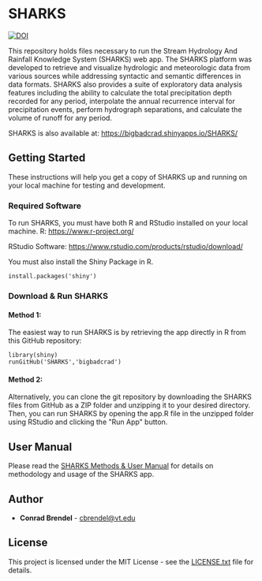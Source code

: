 # SHARKS
[![DOI](https://zenodo.org/badge/DOI/10.5281/zenodo.1977491.svg)](https://doi.org/10.5281/zenodo.1977491)

This repository holds files necessary to run the Stream Hydrology And Rainfall Knowledge System (SHARKS) web app. The SHARKS platform was developed to retrieve and visualize hydrologic and meteorologic data from various sources while addressing syntactic and semantic differences in data formats. SHARKS also provides a suite of exploratory data analysis features including the ability to calculate the total precipitation depth recorded for any period, interpolate the annual recurrence interval for precipitation events, perform hydrograph separations, and calculate the volume of runoff for any period.

SHARKS is also available at: https://bigbadcrad.shinyapps.io/SHARKS/

## Getting Started
These instructions will help you get a copy of SHARKS up and running on your local machine for testing and development.

### Required Software
To run SHARKS, you must have both R and RStudio installed on your local machine.
R:  https://www.r-project.org/

RStudio Software: https://www.rstudio.com/products/rstudio/download/

You must also install the Shiny Package in R.
```
install.packages('shiny')
```

### Download & Run SHARKS
#### Method 1:
The easiest way to run SHARKS is by retrieving the app directly in R from this GitHub repository:
```
library(shiny)
runGitHub('SHARKS','bigbadcrad')
```
#### Method 2:
Alternatively, you can clone the git repository by downloading the SHARKS files from GitHub as a ZIP folder and unzipping it to your desired directory. Then, you can run SHARKS by opening the app.R file in the unzipped folder using RStudio and clicking the "Run App" button.

## User Manual
Please read the [SHARKS Methods & User Manual](https://github.com/bigbadcrad/SHARKS/blob/master/www/SHARKS%20Methods%20%26%20User%20Manual.pdf) for details on methodology and usage of the SHARKS app.

## Author
* **Conrad Brendel** - cbrendel@vt.edu

## License
This project is licensed under the MIT License - see the [LICENSE.txt](LICENSE.txt) file for details.
